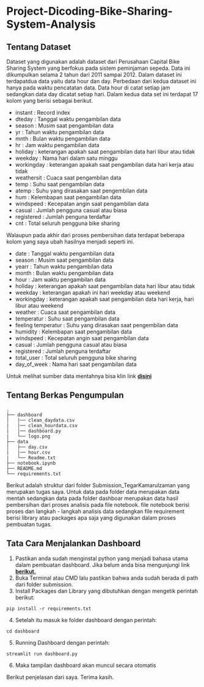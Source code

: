 # Project-Dicoding-Bike-Sharing-System-Analysis

## Tentang Dataset
Dataset yang digunakan adalah dataset dari Perusahaan Capital Bike Sharing System yang berfokus pada sistem peminjaman sepeda. Data ini dikumpulkan selama 2 tahun dari 2011 sampai 2012. Dalam dataset ini terdapatdua data yaitu data hour dan day. Perbedaan dari kedua dataset ini hanya pada waktu pencatatan data. Data hour di catat setiap jam sedangkan data day dicatat setiap hari. Dalam kedua data set ini terdapat 17 kolom yang berisi sebagai berikut.
- instant : Record index
- dteday : Tanggal waktu pengambilan data
- season : Musim saat pengambilan data
- yr : Tahun waktu pengambilan data
- mnth : Bulan waktu pengambilan data
- hr : Jam waktu pengambilan data
- holiday : keterangan apakah saat pengambilan data hari libur atau tidak
- weekday : Nama hari dalam satu minggu
- workingday : keterangan apakah saat pengambilan data hari kerja atau tidak
- weathersit : Cuaca saat pengambilan data
- temp : Suhu saat pengambilan data
- atemp : Suhu yang dirasakan saat pengembilan data
- hum : Kelembapan saat pengambilan data
- windspeed : Kecepatan angin saat pengambilan data
- casual : Jumlah pengguna casual atau biasa
- registered : Jumlah penguna terdaftar
- cnt : Total seluruh pengguna bike sharing

Walaupun pada akhir dari proses pembersihan data terdapat beberapa kolom yang saya ubah hasilnya menjadi seperti ini.
- date : Tanggal waktu pengambilan data
- season : Musim saat pengambilan data
- yearr : Tahun waktu pengambilan data
- month : Bulan waktu pengambilan data
- hour : Jam waktu pengambilan data
- holiday : keterangan apakah saat pengambilan data hari libur atau tidak
- weekday : keterangan apakah ini hari weekday atau weekend
- workingday : keterangan apakah saat pengambilan data hari kerja, hari libur atau weekend
- weather : Cuaca saat pengambilan data
- temperatur : Suhu saat pengambilan data
- feeling temperatur : Suhu yang dirasakan saat pengembilan data
- humidity : Kelembapan saat pengambilan data
- windspeed : Kecepatan angin saat pengambilan data
- casual : Jumlah pengguna casual atau biasa
- registered : Jumlah penguna terdaftar
- total_user : Total seluruh pengguna bike sharing
- day_of_week : Nama hari saat pengambilan data

Untuk melihat sumber data mentahnya bisa klin link [**disini**](https://www.kaggle.com/datasets/lakshmi25npathi/bike-sharing-dataset/data)

## Tentang Berkas Pengumpulan
```
.
├── dashboard
│   |── clean_daydata.csv
|   |── clean_hourdata.csv
|   |── dashboard.py
|   └── logo.png
├── data
│   ├── day.csv
|   |── hour.csv
|   └── Readme.txt
├── notebook.ipynb
├── README.md
└── requirements.txt
```
Berikut adalah struktur dari folder Submission_TegarKamarulzaman yang merupakan tugas saya. Untuk data pada folder data merupakan data mentah sedangkan data pada folder dashboar merupakan data hasil pembersihan dari proses analisis pada file notebook. file notebook berisi proses dan langkah - langkah analisis data sedangkan file requirement berisi library atau packages apa saja yang digunakan dalam proses pembuatan tugas.
## Tata Cara Menjalankan Dashboard
1. Pastikan anda sudah menginstal python yang menjadi bahasa utama dalam pembuatan dashboard. Jika belum anda bisa mengunjungi link [**berikut.**](https://www.python.org/downloads/windows/)
2. Buka Terminal atau CMD lalu pastikan bahwa anda sudah berada di path dari folder submission.
3. Install Packages dan Library yang dibutuhkan dengan mengetik perintah berikut:
```
pip install -r requirements.txt
```
4. Setelah itu masuk ke folder dashboard dengan perintah:

``` 
cd dashboard
```
5. Running Dashboard dengan perintah:
```
streamlit run dashboard.py
```
6. Maka tampilan dashboard akan muncul secara otomatis

Berikut penjelasan dari saya. Terima kasih.
